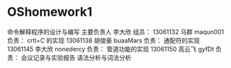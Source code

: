 # OShomework1
命令解释程序的设计与编写
主要负责人 李大欣
组员：
13061132 马群 maqun001 负责：
          crtl+C 的实现
13061138 胡俊豪 buaaMars 负责：
          通配符的实现
13061145 李大欣 nonedercy 负责：
          管道功能的实现
13061150 高云飞 gyfDt 负责：
          会议记录与实验报告
          语法分析与词法分析
